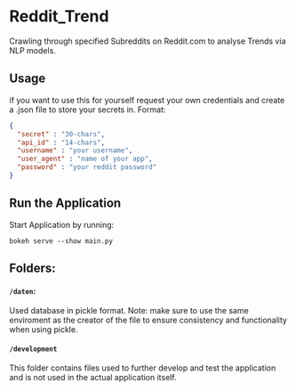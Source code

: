 # Reddit_Trend
Crawling through specified Subreddits on Reddit.com to analyse Trends via NLP models.

## Usage
if you want to use this for yourself request your own credentials and create a .json file to store your secrets in.
Format:
```json
{
  "secret" : "30-chars",
  "api_id" : "14-chars",
  "username" : "your username",
  "user_agent" : "name of your app",
  "password" : "your reddit password"
}
```
## Run the Application
Start Application by running:
```git
bokeh serve --show main.py
```

## Folders:
#### ```/daten```: 
Used database in pickle format. Note: make sure to use the same enviroment as the creator of the file to ensure consistency and functionality when using pickle.

#### ```/development```
This folder contains files used to further develop and test the application and is not used in the actual application itself.



